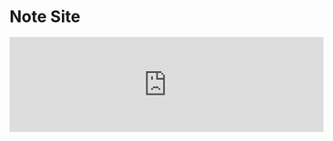 # Note Site

<iframe frameborder="0" src="https://itch.io/embed/2258090?linkback=true" width="552" height="167"><a href="https://majedkaraali.itch.io/aero-assault">Aero Assault by MajedKaraali</a></iframe>
 
